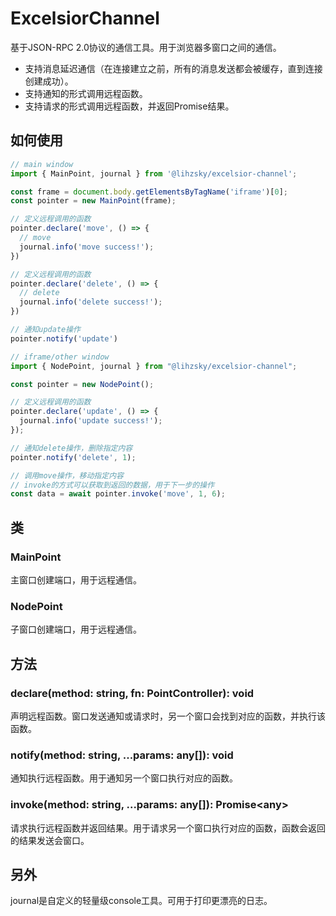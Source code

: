 # ExcelsiorChannel

基于JSON-RPC 2.0协议的通信工具。用于浏览器多窗口之间的通信。

- 支持消息延迟通信（在连接建立之前，所有的消息发送都会被缓存，直到连接创建成功）。
- 支持通知的形式调用远程函数。
- 支持请求的形式调用远程函数，并返回Promise结果。

## 如何使用

```ts
// main window
import { MainPoint, journal } from '@lihzsky/excelsior-channel';

const frame = document.body.getElementsByTagName('iframe')[0];
const pointer = new MainPoint(frame);

// 定义远程调用的函数
pointer.declare('move', () => {
  // move
  journal.info('move success!');
})

// 定义远程调用的函数
pointer.declare('delete', () => {
  // delete
  journal.info('delete success!');
})

// 通知update操作
pointer.notify('update')

// iframe/other window
import { NodePoint, journal } from "@lihzsky/excelsior-channel";

const pointer = new NodePoint();

// 定义远程调用的函数
pointer.declare('update', () => {
  journal.info('update success!');
});

// 通知delete操作，删除指定内容
pointer.notify('delete', 1);

// 调用move操作，移动指定内容
// invoke的方式可以获取到返回的数据，用于下一步的操作
const data = await pointer.invoke('move', 1, 6);
```

## 类

### MainPoint

主窗口创建端口，用于远程通信。

### NodePoint

子窗口创建端口，用于远程通信。

## 方法

### declare(method: string, fn: PointController): void

声明远程函数。窗口发送通知或请求时，另一个窗口会找到对应的函数，并执行该函数。

### notify(method: string, ...params: any[]): void

通知执行远程函数。用于通知另一个窗口执行对应的函数。

### invoke(method: string, ...params: any[]): Promise\<any\>

请求执行远程函数并返回结果。用于请求另一个窗口执行对应的函数，函数会返回的结果发送会窗口。

## 另外

journal是自定义的轻量级console工具。可用于打印更漂亮的日志。
